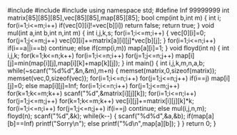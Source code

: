 #include<iostream>
#include<cstdio>
#include<cstring>
using namespace std;
#define Inf 99999999
int matrix[85][85][85],vec[85][85],map[85][85];
bool cmp(int b,int m)
{
    int i;
    for(i=1;i<=m;i++)
        if(vec[0][i]!=vec[b][i])
            return false;
    return true;
}
void mul(int a,int b,int n,int m)
{
    int i,j,k,s;
    for(i=1;i<=m;i++)
    {
        vec[0][i]=0;
        for(j=1;j<=m;j++)
            vec[0][i]+=matrix[a][i][j]*vec[b][j];
    }
    for(i=1;i<=n;i++)
        if(i==a||i==b)
            continue;
        else if(cmp(i,m))
            map[a][i]=1;
}
void floyd(int n)
{
    int i,j,k;
    for(k=1;k<=n;k++)
        for(i=1;i<=n;i++)
            for(j=1;j<=n;j++)
                map[i][j]=min(map[i][j],map[i][k]+map[k][j]);
}
int main()
{
    int i,j,k,m,n,a,b;
    while(~scanf("%d%d",&n,&m),m+n)
    {
        memset(matrix,0,sizeof(matrix));
        memset(vec,0,sizeof(vec));
        for(i=1;i<=n;i++)
            for(j=1;j<=n;j++)
                if(i==j)
                    map[i][j]=0;
                else
                    map[i][j]=Inf;
        for(i=1;i<=n;i++)
            for(j=1;j<=m;j++)
                for(k=1;k<=m;k++)
                    scanf("%d",&matrix[i][j][k]);
        for(i=1;i<=n;i++)
            for(j=1;j<=m;j++)
                for(k=1;k<=m;k++)
                    vec[i][j]+=matrix[i][j][k]*k;
        for(i=1;i<=n;i++)
            for(j=1;j<=n;j++)
                if(i==j)
                    continue;
                else 
                    mul(i,j,n,m);    
        floyd(n);
        scanf("%d",&k);
        while(k--)
        {
            scanf("%d%d",&a,&b);
            if(map[a][b]==Inf)
                printf("Sorry\n");
            else
                printf("%d\n",map[a][b]);
        }
    }
    return 0;
}
